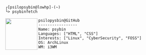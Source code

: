 ```
┌[psilopsybin@lowhp]-(~)
└> psybinfetch
```





<img align="left" width="100" height="100" src="https://github.com/user-attachments/assets/8902ff37-239e-4c88-9529-f5aa58c2b60d">

```
psilopysbin@GitHub
-----------------
Name: psybin
Languages: ["HTML", "CSS"]
Interests: ["Linux", "CyberSecurity", "FOSS"]
OS: ArchLinux
WM: i3WM
```
